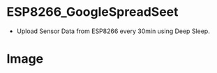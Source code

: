 # ESP8266_GoogleSpreadSeet
- Upload Sensor Data from ESP8266 every 30min using Deep Sleep.

# Image




